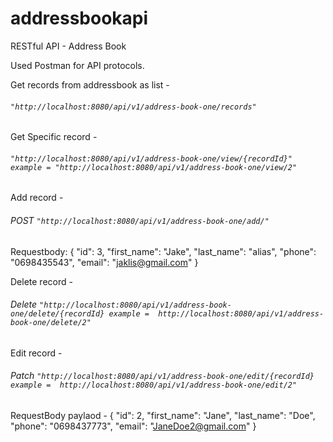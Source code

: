 # addressbookapi
RESTful API - Address Book

Used Postman for API protocols.


Get records from addressbook as list  - 
###### ```"http://localhost:8080/api/v1/address-book-one/records"```

Get Specific record  - 
###### ```"http://localhost:8080/api/v1/address-book-one/view/{recordId}" example = "http://localhost:8080/api/v1/address-book-one/view/2"```

Add record - 
###### POST ```"http://localhost:8080/api/v1/address-book-one/add/"```

Requestbody:
{
        "id": 3,
        "first_name": "Jake",
        "last_name": "alias",
        "phone": "0698435543",
        "email": "jaklis@gmail.com"
    }

Delete record -

###### Delete ```"http://localhost:8080/api/v1/address-book-one/delete/{recordId} example =  http://localhost:8080/api/v1/address-book-one/delete/2"```

Edit record - 

###### Patch ```"http://localhost:8080/api/v1/address-book-one/edit/{recordId} example =  http://localhost:8080/api/v1/address-book-one/edit/2"```

RequestBody paylaod - 
{
        "id": 2,
        "first_name": "Jane",
        "last_name": "Doe",
        "phone": "0698437773",
        "email": "JaneDoe2@gmail.com"
    }

